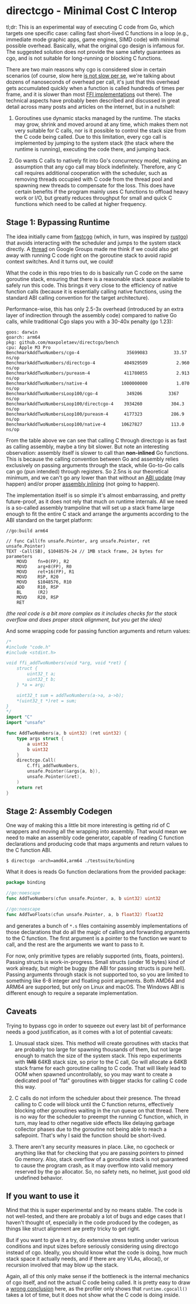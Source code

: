 # directcgo - Minimal Cost C Interop

tl;dr: This is an experimental way of executing C code from Go, which targets one specific case: calling fast short-lived C functions in a loop (e.g., immediate mode graphic apps, game engines, SIMD code) with minimal possible overhead. Basically, what the original cgo design is infamous for. The suggested solution does not provide the same safety guarantees as cgo, and is not suitable for long-running or blocking C functions.

There are two main reasons why cgo is considered slow in certain scenarios (of course, slow here [is not slow per se][4], we're talking about dozens of nanoseconds of overhead per call, it's just that this overhead gets accumulated quickly when a function is called hundreds of times per frame, and it is slower than most [FFI implementations][5] out there). The technical aspects have probably been described and discussed in great detail across many posts and articles on the internet, but in a nutshell:

 1. Goroutines use dynamic stacks managed by the runtime. The stacks may grow, shrink and moved around at any time, which makes them not very suitable for C calls, nor is it possible to control the stack size from the C code being called. Due to this limitation, every cgo call is implemented by jumping to the system stack (the stack where the runtime is running), executing the code there, and jumping back.

 2. Go wants C calls to natively fit into Go's concurrency model, making an assumption that any cgo call may block indefinitely. Therefore, any C call requires additional cooperation with the scheduler, such as removing threads occupied with C code from the thread pool and spawning new threads to compensate for the loss. This does have certain benefits if the program mainly uses C functions to offload heavy work or I/O, but greatly reduces throughput for small and quick C functions which need to be called at higher frequency.

## Stage 1: Bypassing Runtime

The idea initially came from [fastcgo][1] (which, in turn, was inspired by [rustgo][2]) that avoids interacting with the scheduler and jumps to the system stack directly. A [thread][3] on Google Groups made me think if we could also get away with running C code right on the goroutine stack to avoid rapid context switches. And it turns out, we could!

What the code in this repo tries to do is basically run C code on the same goroutine stack, ensuring that there is a reasonable stack space available to safely run this code. This brings it very close to the efficiency of native function calls (because it is essentially calling native functions, using the standard ABI calling convention for the target architecture). 

Performance-wise, this has only 2.5-3x overhead (introduced by an extra layer of indirection through the assembly code) compared to native Go calls, while traditional Cgo slaps you with a 30-40x penalty (go 1.23):

```
goos: darwin
goarch: arm64
pkg: github.com/maxpoletaev/directcgo/bench
cpu: Apple M3 Pro
BenchmarkAddTwoNumbers/cgo-4      	          35699083	        33.57 ns/op
BenchmarkAddTwoNumbers/directcgo-4         	 404929509	         2.960 ns/op
BenchmarkAddTwoNumbers/pureasm-4           	 411780055	         2.913 ns/op
BenchmarkAddTwoNumbers/native-4            	1000000000	         1.070 ns/op
BenchmarkAddTwoNumbersLoop100/cgo-4        	  349206	      3367 ns/op
BenchmarkAddTwoNumbersLoop100/directcgo-4  	 3934260	       304.3 ns/op
BenchmarkAddTwoNumbersLoop100/pureasm-4    	 4177323	       286.9 ns/op
BenchmarkAddTwoNumbersLoop100/native-4     	10627827	       113.0 ns/op
```

From the table above we can see that calling C through directcgo is as fast as calling assembly, maybe a tiny bit slower. But note an interesting observation: assembly itself is slower to call than **non-inlined** Go functions. This is because the calling convention between Go and assembly relies exclusively on passing arguments through the stack, while Go-to-Go calls can go (pun intended) through registers. So 2.5ns is our theoretical minimum, and we can't go any lower than that without an [ABI update][9] (may happen) and/or proper [assembly inlining][8] (not going to happen). 

The implementation itself is so simple it's almost embarrassing, and pretty future-proof, as it does not rely that much on runtime internals. All we need is a so-called assembly trampoline that will set up a stack frame large enough to fit the entire C stack and arrange the arguments according to the ABI standard on the target platform:

```
//go:build arm64

// func Call(fn unsafe.Pointer, arg unsafe.Pointer, ret unsafe.Pointer)
TEXT ·Call(SB), $1048576-24 // 1MB stack frame, 24 bytes for parameters
    MOVD    fn+0(FP), R2
    MOVD    arg+8(FP), R0
    MOVD    ret+16(FP), R1
    MOVD    RSP, R20
    MOVD    $1048576, R10
    ADD     R10, RSP
    BL      (R2)
    MOVD    R20, RSP
    RET
```

*(the real code is a bit more complex as it includes checks for the stack overflow and does proper stack alignment, but you get the idea)*

And some wrapping code for passing function arguments and return values:

```go
/*
#include "code.h"
#include <stdint.h>

void ffi_addTwoNumbers(void *arg, void *ret) {
    struct { 
        uint32_t a; 
        uint32_t b;
    } *a = arg;

    uint32_t sum = addTwoNumbers(a->a, a->b);
    *(uint32_t *)ret = sum;
}
*/
import "C"
import "unsafe"

func AddTwoNumbers(a, b uint32) (ret uint32) {
    type args struct {
        a uint32
        b uint32
    }
    directcgo.Call(
        C.ffi_addTwoNumbers, 
        unsafe.Pointer(&args{a, b}), 
        unsafe.Pointer(&ret),
    )
    return ret
}
```

## Stage 2: Assembly Codegen

One way of making this a little bit more interesting is getting rid of C wrappers and moving all the wrapping into assembly. That would mean we need to make an assembly code generator, capable of reading C function declarations and producing code that maps arguments and return values to the C function ABI.
```
$ directcgo -arch=amd64,arm64 ./testsuite/binding
```

What it does is reads Go function declarations from the provided package:

```go
package binding

//go:noescape
func AddTwoNumbers(cfun unsafe.Pointer, a, b uint32) uint32

//go:noescape
func AddTwoFloats(cfun unsafe.Pointer, a, b float32) float32
```

and generates a bunch of `*.s` files containing assembly implementations of those declarations that do all the magic of calling and forwarding arguments to the C function. The first argument is a pointer to the function we want to call, and the rest are the arguments we want to pass to it.

For now, only primitive types are reliably supported (ints, floats, pointers). Passing structs is work-in-progress. Small structs (under 16 bytes) kind of work already, but might be buggy (the ABI for passing structs is pure hell). Passing arguments through stack is not supported too, so you are limited to something like 6-8 integer and floating point arguments. Both AMD64 and ARM64 are supported, but only on Linux and macOS. The Windows ABI is different enough to require a separate implementation.

## Caveats

Trying to bypass cgo in order to squeeze out every last bit of performance needs a good justification, as it comes with a lot of potential caveats:

 1. Unusual stack sizes. This method will create goroutines with stacks that are probably too large for spawning thousands of them, but not large enough to match the size of the system stack. This repo experiments with ~~1MB~~ 64KB stack size, so prior to the C call, Go will allocate a 64KB stack frame for each goroutine calling to C code. That will likely lead to OOM when spawned uncontrollably, so you may want to create a dedicated pool of "fat" goroutines with bigger stacks for calling C code this way.

 2. C calls do not inform the scheduler about their presence. The thread calling to C code will block until the C function returns, effectively blocking other goroutines waiting in the run queue on that thread. There is no way for the scheduler to preempt the running C function, which, in turn, may lead to other negative side effects like delaying garbage collector phases due to the goroutine not being able to reach a safepoint. That's why I said the function should be short-lived.

 3. There aren't any security measures in place. Like, no cgocheck or anything like that for checking that you are passing pointers to pinned Go memory. Also, stack overflow of a goroutine stack is not guaranteed to cause the program crash, as it may overflow into valid memory reserved by the go allocator. So, no safety nets, no helmet, just good old undefined behavior.

## If you want to use it

Mind that this is super experimental and by no means stable. The code is not well-tested, and there are probably a lot of bugs and edge cases that I haven't thought of, especially in the code produced by the codegen, as things like struct alignment are pretty tricky to get right.

But if you want to give it a try, do extensive stress testing under various conditions and input sizes before seriously considering using directcgo instead of cgo. Ideally, you should know what the code is doing, how much stack space it actually needs, and if there are any VLAs, alloca(), or recursion involved that may blow up the stack.

Again, all of this only make sense if the bottleneck is the internal mechanics of cgo itself, and not the actual C code being called. It is pretty easy to draw a [wrong conclusion][7] here, as the profiler only shows that `runtime.cgocall()` takes a lot of time, but it does not show what the C code is doing inside.

[1]: https://github.com/petermattis/fastcgo
[2]: https://words.filippo.io/rustgo/
[3]: https://groups.google.com/g/golang-nuts/c/_YrvM8OO6QY
[4]: https://shane.ai/posts/cgo-performance-in-go1.21/
[5]: https://github.com/dyu/ffi-overhead
[7]: https://github.com/golang/go/issues/19574#issuecomment-560060546
[8]: https://github.com/golang/go/issues/26891
[9]: https://groups.google.com/g/golang-nuts/c/08QdCx7UKrc